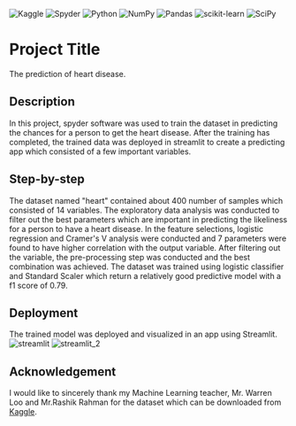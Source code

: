 ![Kaggle](https://img.shields.io/badge/Kaggle-035a7d?style=for-the-badge&logo=kaggle&logoColor=white)
![Spyder](https://img.shields.io/badge/Spyder-838485?style=for-the-badge&logo=spyder%20ide&logoColor=maroon)
![Python](https://img.shields.io/badge/python-3670A0?style=for-the-badge&logo=python&logoColor=ffdd54)
![NumPy](https://img.shields.io/badge/numpy-%23013243.svg?style=for-the-badge&logo=numpy&logoColor=white)
![Pandas](https://img.shields.io/badge/pandas-%23150458.svg?style=for-the-badge&logo=pandas&logoColor=white)
![scikit-learn](https://img.shields.io/badge/scikit--learn-%23F7931E.svg?style=for-the-badge&logo=scikit-learn&logoColor=white)
![SciPy](https://img.shields.io/badge/SciPy-%230C55A5.svg?style=for-the-badge&logo=scipy&logoColor=%white)


# Project Title
The prediction of heart disease. 

## Description
In this project, spyder software was used to train the dataset in predicting the chances for a person to get the heart disease. 
After the training has completed, the trained data was deployed in streamlit to create a predicting app which consisted of a few important variables.

## Step-by-step
The dataset named "heart" contained about 400 number of samples which consisted of 14 variables. The exploratory data analysis was conducted to filter out the best parameters which are important in predicting the likeliness for a person to have a heart disease.
In the feature selections, logistic regression and Cramer's V analysis were conducted and 7 parameters were found to have higher correlation with the output variable.
After filtering out the variable, the pre-processing step was conducted and the best combination was achieved.
The dataset was trained using logistic classifier and Standard Scaler which return a relatively good predictive model with a f1 score of 0.79.

## Deployment
The trained model was deployed and visualized in an app using Streamlit.
![streamlit](https://user-images.githubusercontent.com/107612253/174794990-5dbb07b7-ffc5-42f3-b412-f9589840d734.png)
![streamlit_2](https://user-images.githubusercontent.com/107612253/174795262-7591579e-e783-4734-b0d2-386d9b5b3ed6.png)

## Acknowledgement
I would like to sincerely thank my Machine Learning teacher, Mr. Warren Loo and Mr.Rashik Rahman for the dataset which can be downloaded from [Kaggle](https://www.kaggle.com/datasets/rashikrahmanpritom/heart-attack-analysis-prediction-dataset).
